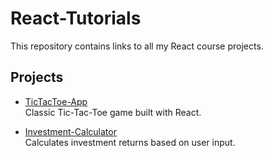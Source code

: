 # React-Tutorials

This repository contains links to all my React course projects.

## Projects

- [TicTacToe-App](https://github.com/k-jovik/Tik-tak-toe-app.git)  
  Classic Tic-Tac-Toe game built with React.

- [Investment-Calculator](https://github.com/k-jovik/Investment-Calculator)  
  Calculates investment returns based on user input.
